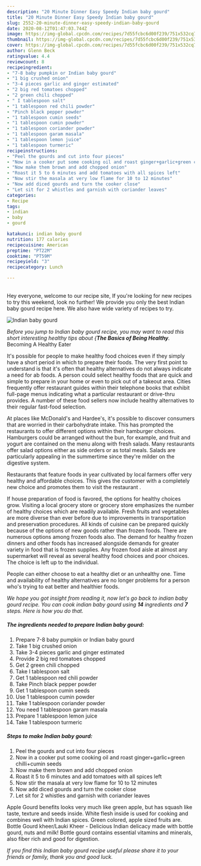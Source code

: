 ```yaml
---
description: "20 Minute Dinner Easy Speedy Indian baby gourd"
title: "20 Minute Dinner Easy Speedy Indian baby gourd"
slug: 2552-20-minute-dinner-easy-speedy-indian-baby-gourd
date: 2020-08-12T01:47:03.744Z
image: https://img-global.cpcdn.com/recipes/7d55fcbc6d00f239/751x532cq70/indian-baby-gourd-recipe-main-photo.jpg
thumbnail: https://img-global.cpcdn.com/recipes/7d55fcbc6d00f239/751x532cq70/indian-baby-gourd-recipe-main-photo.jpg
cover: https://img-global.cpcdn.com/recipes/7d55fcbc6d00f239/751x532cq70/indian-baby-gourd-recipe-main-photo.jpg
author: Glenn Beck
ratingvalue: 4.4
reviewcount: 8
recipeingredient:
- "7-8 baby pumpkin or Indian baby gourd"
- "1 big crushed onion"
- "3-4 pieces garlic and ginger estimated"
- "2 big red tomatoes chopped"
- "2 green chili chopped"
- " I tablespoon salt"
- "1 tablespoon red chili powder"
- "Pinch black pepper powder"
- "1 tablespoon cumin seeds"
- "1 tablespoon cumin powder"
- "1 tablespoon coriander powder"
- "1 tablespoon garam masala"
- "1 tablespoon lemon juice"
- "1 tablespoon turmeric"
recipeinstructions:
- "Peel the gourds and cut into four pieces"
- "Now in a cooker put some cooking oil and roast ginger+garlic+green chilli+cumin seeds"
- "Now make them brown and add chopped onion"
- "Roast it 5 to 6 minutes and add tomatoes with all spices left"
- "Now stir the masala at very low flame for 10 to 12 minutes"
- "Now add diced gourds and turn the cooker close"
- "Let sit for 2 whistles and garnish with coriander leaves"
categories:
- Recipe
tags:
- indian
- baby
- gourd

katakunci: indian baby gourd 
nutrition: 177 calories
recipecuisine: American
preptime: "PT22M"
cooktime: "PT59M"
recipeyield: "3"
recipecategory: Lunch

---
```

<br>
Hey everyone, welcome to our recipe site, If you're looking for new recipes to try this weekend, look no further! We provide you only the best Indian baby gourd recipe here. We also have wide variety of recipes to try.
<br>


![Indian baby gourd](https://img-global.cpcdn.com/recipes/7d55fcbc6d00f239/751x532cq70/indian-baby-gourd-recipe-main-photo.jpg)

<i>Before you jump to Indian baby gourd recipe, you may want to read this short interesting healthy tips about {<strong>The Basics of Being Healthy</strong>.</i>
Becoming A Healthy Eater

It's possible for people to make healthy food choices even if they simply have a short period in which to prepare their foods. The very first point to understand is that it's often that healthy alternatives do not always indicate a need for ab foods. A person could select healthy foods that are quick and simple to prepare in your home or even to pick out of a takeout area. Cities frequently offer restaurant guides within their telephone books that exhibit full-page menus indicating what a particular restaurant or drive-thru provides. A number of these food sellers now include healthy alternatives to their regular fast-food selection.

At places like McDonald's and Hardee's, it's possible to discover consumers that are worried in their carbohydrate intake.  This has prompted the restaurants to offer different options within their hamburger choices. Hamburgers could be arranged without the bun, for example, and fruit and yogurt are contained on the menu along with fresh salads. Many restaurants offer salad options either as side orders or as total meals.  Salads are particularly appealing in the summertime since they're milder on the digestive system.

Restaurants that feature foods in year cultivated by local farmers offer very healthy and affordable choices.  This gives the customer with a completely new choice and promotes them to visit the restaurant .

If house preparation of food is favored, the options for healthy choices grow. Visiting a local grocery store or grocery store emphasizes the number of healthy choices which are readily available. Fresh fruits and vegetables are more diverse than ever before due to improvements in transportation and preservation procedures.  All kinds of cuisine can be prepared quickly because of the options of new goods rather than frozen foods. There are numerous options among frozen foods also. The demand for healthy frozen dinners and other foods has increased alongside demands for greater variety in food that is frozen supplies. Any frozen food aisle at almost any supermarket will reveal as several healthy food choices and poor choices. The choice is left up to the individual.

People can either choose to eat a healthy diet or an unhealthy one. Time and availability of healthy alternatives are no longer problems for a person who's trying to eat better and healthier foods.


<i>We hope you got insight from reading it, now let's go back to indian baby gourd recipe. You can cook indian baby gourd using <strong>14</strong> ingredients and <strong>7</strong> steps. Here is how you do that.
</i>

##### The ingredients needed to prepare Indian baby gourd:

1. Prepare 7-8 baby pumpkin or Indian baby gourd
1. Take 1 big crushed onion
1. Take 3-4 pieces garlic and ginger estimated
1. Provide 2 big red tomatoes chopped
1. Get 2 green chili chopped
1. Take  I tablespoon salt
1. Get 1 tablespoon red chili powder
1. Take Pinch black pepper powder
1. Get 1 tablespoon cumin seeds
1. Use 1 tablespoon cumin powder
1. Take 1 tablespoon coriander powder
1. You need 1 tablespoon garam masala
1. Prepare 1 tablespoon lemon juice
1. Take 1 tablespoon turmeric


##### Steps to make Indian baby gourd:

1. Peel the gourds and cut into four pieces
1. Now in a cooker put some cooking oil and roast ginger+garlic+green chilli+cumin seeds
1. Now make them brown and add chopped onion
1. Roast it 5 to 6 minutes and add tomatoes with all spices left
1. Now stir the masala at very low flame for 10 to 12 minutes
1. Now add diced gourds and turn the cooker close
1. Let sit for 2 whistles and garnish with coriander leaves


Apple Gourd benefits looks very much like green apple, but has squash like taste, texture and seeds inside. White flesh inside is used for cooking and combines well with Indian spices. Green colored, apple sized fruits are. Bottle Gourd kheer/Lauki Kheer - Delicious Indian delicacy made with bottle gourd, nuts and milk! Bottle gourd contains essential vitamins and minerals, also fiber rich and good for digestion. 

<i>If you find this Indian baby gourd recipe useful please share it to your friends or family, thank you and good luck.</i>
